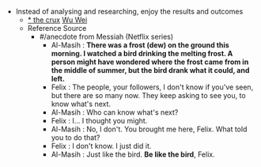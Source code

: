 - Instead of analysing and researching, enjoy the results and outcomes
    - [* the crux]() [Wu Wei]()
    - Reference Source
        - #/anecdote from Messiah (Netflix series)
            - Al-Masih : **There was a frost (dew) on the ground this morning. I watched a bird drinking the melting frost. A person might have wondered where the frost came from in the middle of summer, but the bird drank what it could, and left.**
            - Felix : The people, your followers, I don't know if you've seen, but there are so many now. They keep asking to see you, to know what's next.
            - Al-Masih : Who can know what's next?
            - Felix : I... I thought you might.
            - Al-Masih : No, I don't. You brought me here, Felix. What told you to do that?
            - Felix : I don't know. I just did it.
            - Al-Masih : Just like the bird. **Be like the bird**, Felix.
